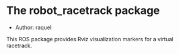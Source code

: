 # The robot_racetrack package

- Author: raquel

This ROS package provides Rviz visualization markers for a virtual racetrack.
